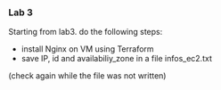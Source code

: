 
### Lab 3 

Starting from lab3. do the following steps:
* install Nginx on VM using Terraform
* save IP, id and availabiliy_zone in a file infos_ec2.txt

(check again while the file was not written)